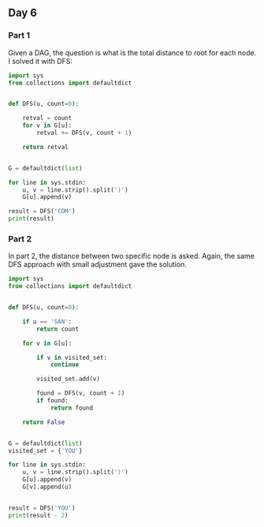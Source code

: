 ## Day 6

### Part 1

Given a DAG, the question is what is the total distance to root for each node. I solved it with DFS:

```python
import sys
from collections import defaultdict


def DFS(u, count=0):

    retval = count
    for v in G[u]:
        retval += DFS(v, count + 1)

    return retval


G = defaultdict(list)

for line in sys.stdin:
    u, v = line.strip().split(')')
    G[u].append(v)

result = DFS('COM')
print(result)
```

### Part 2

In part 2, the distance between two specific node is asked. Again, the same DFS approach with small adjustment gave the solution.

```python
import sys
from collections import defaultdict


def DFS(u, count=0):

    if u == 'SAN':
        return count

    for v in G[u]:

        if v in visited_set:
            continue

        visited_set.add(v)

        found = DFS(v, count + 1)
        if found:
            return found

    return False


G = defaultdict(list)
visited_set = {'YOU'}

for line in sys.stdin:
    u, v = line.strip().split(')')
    G[u].append(v)
    G[v].append(u)


result = DFS('YOU')
print(result - 2)
```
